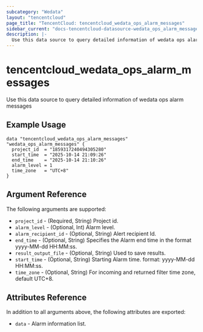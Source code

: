 ```yaml
---
subcategory: "Wedata"
layout: "tencentcloud"
page_title: "TencentCloud: tencentcloud_wedata_ops_alarm_messages"
sidebar_current: "docs-tencentcloud-datasource-wedata_ops_alarm_messages"
description: |-
  Use this data source to query detailed information of wedata ops alarm messages
---
```


# tencentcloud_wedata_ops_alarm_messages

Use this data source to query detailed information of wedata ops alarm messages

## Example Usage

```hcl
data "tencentcloud_wedata_ops_alarm_messages" "wedata_ops_alarm_messages" {
  project_id  = "1859317240494305280"
  start_time  = "2025-10-14 21:09:26"
  end_time    = "2025-10-14 21:10:26"
  alarm_level = 1
  time_zone   = "UTC+8"
}
```

## Argument Reference

The following arguments are supported:

* `project_id` - (Required, String) Project id.
* `alarm_level` - (Optional, Int) Alarm level.
* `alarm_recipient_id` - (Optional, String) Alert recipient Id.
* `end_time` - (Optional, String) Specifies the Alarm end time in the format yyyy-MM-dd HH:MM:ss.
* `result_output_file` - (Optional, String) Used to save results.
* `start_time` - (Optional, String) Starting Alarm time. format: yyyy-MM-dd HH:MM:ss.
* `time_zone` - (Optional, String) For incoming and returned filter time zone, default UTC+8.

## Attributes Reference

In addition to all arguments above, the following attributes are exported:

* `data` - Alarm information list.




